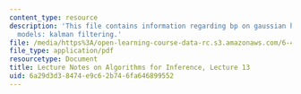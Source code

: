 ```yaml
---
content_type: resource
description: 'This file contains information regarding bp on gaussian hidden markov
  models: kalman filtering.'
file: /media/https%3A/open-learning-course-data-rc.s3.amazonaws.com/6-438-algorithms-for-inference-fall-2014/6a29d3d38474e9c62b746fa646899552_MIT6_438F14_Lec13.pdf
file_type: application/pdf
resourcetype: Document
title: Lecture Notes on Algorithms for Inference, Lecture 13
uid: 6a29d3d3-8474-e9c6-2b74-6fa646899552
---
```

